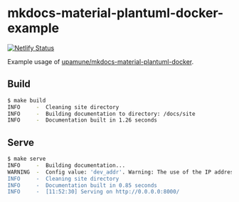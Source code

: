# mkdocs-material-plantuml-docker-example

[![Netlify Status](https://api.netlify.com/api/v1/badges/7c921e50-4654-464c-84f7-c961b5be224b/deploy-status)](https://app.netlify.com/sites/mkdocs-material-plantuml-docker-example/deploys)

Example usage of [upamune/mkdocs-material-plantuml-docker](https://github.com/upamune/mkdocs-material-plantuml-docker).

## Build

```bash
$ make build
INFO     -  Cleaning site directory
INFO     -  Building documentation to directory: /docs/site
INFO     -  Documentation built in 1.26 seconds
```

## Serve

```bash
$ make serve
INFO     -  Building documentation...
WARNING  -  Config value: 'dev_addr'. Warning: The use of the IP address '0.0.0.0' suggests a production environment or the use of a proxy to connect to the MkDocs server. However, the MkDocs' server is intended for local development purposes only. Please use a third party production-ready server instead.
INFO     -  Cleaning site directory
INFO     -  Documentation built in 0.85 seconds
INFO     -  [11:52:30] Serving on http://0.0.0.0:8000/
```
